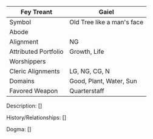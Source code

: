 | Fey Treant | Gaiel |
| --- | --- |
| Symbol | Old Tree like a man's face | 
| Abode | 
| Alignment | NG | 
| Attributed Portfolio | Growth, Life | 
| Worshippers | 
| Cleric Alignments | LG, NG, CG, N | 
| Domains | Good, Plant, Water, Sun 
| Favored Weapon | Quarterstaff | 

Description: 
    []

History/Relationships:
    []
    
Dogma: 
    []